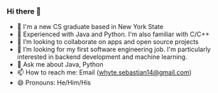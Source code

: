 ### Hi there 👋


- 🔭 I'm a new CS graduate based in New York State
- 🌱 Experienced with Java and Python. I'm also familiar with C/C++
- 👯 I’m looking to collaborate on apps and open source projects
- 🤔 I’m looking for my first software engineering job. I'm particularly interested in backend development and machine learning.
- 💬 Ask me about Java, Python
- 📫 How to reach me: Email (whyte.sebastian14@gmail.com)
- 😄 Pronouns: He/Him/His
